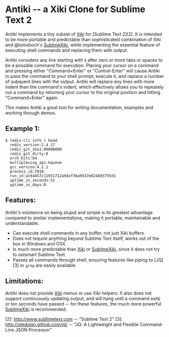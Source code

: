 Antiki -- a Xiki Clone for Sublime Text 2
=========================================

Antiki implements a tiny subset of [Xiki][0] for [Sublime Text 2][2].  It is intended to be more portable and predictable than sophisticated combination of Xiki and @lunixboch's [SublimeXiki][1], while implementing the essential feature of executing shell commands and replacing them with output.

Antiki considers any line starting with `$` after zero or more tabs or spaces to be a possible command for execution.  Placing your cursor on a command and pressing either "Command+Enter" or "Control-Enter" will cause Antiki to pass the command to your shell prompt, execute it, and replace a number of subquent lines with the output.  Antiki will replace any lines with more indent than the command's indent, which effectively allows you to repeately run a command by returning your cursor to the original position and hitting "Command+Enter" again.

This makes Antiki a great tool for writing documentation, examples and working through demos.

## Example 1: 
 
    $ redis-cli info | head
      redis_version:2.4.17
      redis_git_sha1:00000000
      redis_git_dirty:0
      arch_bits:64
      multiplexing_api:kqueue
      gcc_version:4.2.1
      process_id:7818
      run_id:ac64457c11931712a94ef36a9547e624893755d1
      uptime_in_seconds:51
      uptime_in_days:0

## Features:

Antiki's insistence on being stupid and simple is its greatest advantage compared to similar implementations, making it portable, maintainable and understandable.

 - Can execute shell commands in any buffer, not just Xiki buffers.
 - Does not require anything beyond Sublime Text itself, works out of the box in Windows and OSX.
 - Is much more predictable than [Xiki][0] or [SublimeXiki][1], since it does not try to outsmart Sublime Text.
 - Passes all commands through shell, ensuring features like piping to [JQ][3] or `grep` are easily available.

## Limitations:

Antiki does not provide [Xiki][0] menus or use Xiki helpers.  It also does not support continuously updating output, and will hang until a command exits or ten seconds have passed -- for these features, the much more powerful [SublimeXiki][1] is recommended.

[0]: http://xiki.org "Xiki -- A Shell Console with GUI Features"
[1]: https://github.com/lunixbochs/SublimeXiki "Xiki Plugin for Sublime Text 2"
[2]: http://www.sublimetext.com -- "Sublime Text 2"
[3]: http://stedolan.github.com/jq/ -- "JQ: A Lightweight and Flexible Command-Line JSON Processor"
